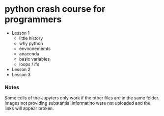# python crash course for programmers

- Lesson 1
    - little history
    - why python
    - environememts
    - anaconda
    - basic variables
    - loops / ifs
- Lesson 2
- Lesson 3

### Notes
Some cells of the Jupyters only work if the other files are in the same folder.   
Images not providing substantial informatino were not uploaded and the links will appear broken.
